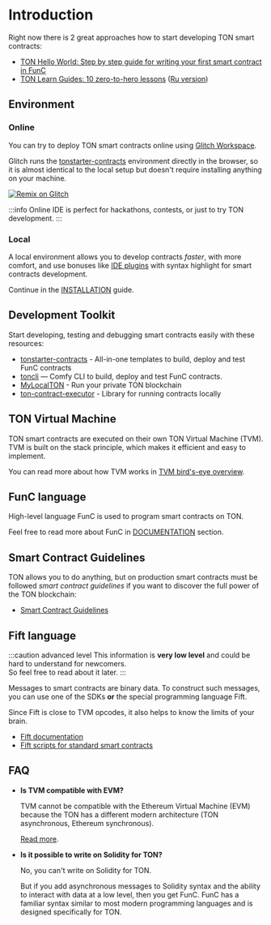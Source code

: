 # Introduction


Right now there is 2 great approaches how to start developing TON smart contracts:
* [TON Hello World: Step by step guide for writing your first smart contract in FunC](https://society.ton.org/ton-hello-world-step-by-step-guide-for-writing-your-first-smart-contract-in-func)
* [TON Learn Guides: 10 zero-to-hero lessons](https://github.com/romanovichim/TonFunClessons_Eng) ([Ru version](https://github.com/romanovichim/TonFunClessons_ru))

## Environment

### Online

You can try to deploy TON smart contracts online using [Glitch Workspace](https://glitch.com/edit/#!/remix/clone-from-repo?&REPO_URL=https%3A%2F%2Fgithub.com%2Fton-defi-org%2Ftonstarter-contracts.git).

Glitch runs the [tonstarter-contracts](https://github.com/ton-defi-org/tonstarter-contracts) environment directly in the browser, so it is almost identical to the local setup but doesn't require installing anything on your machine.

[![Remix on Glitch](https://cdn.glitch.com/2703baf2-b643-4da7-ab91-7ee2a2d00b5b%2Fremix-button-v2.svg)](https://glitch.com/edit/#!/remix/clone-from-repo?&REPO_URL=https%3A%2F%2Fgithub.com%2Fton-defi-org%2Ftonstarter-contracts.git)

:::info
Online IDE is perfect for hackathons, contests, or just to try TON development.
:::

### Local

A local environment allows you to develop contracts _faster_, with more comfort, and use bonuses like [IDE plugins](/develop/tools/ide-plugins) with syntax highlight for smart contracts development.

Continue in the [INSTALLATION](/develop/smart-contracts/environment/installation) guide.

## Development Toolkit

Start developing, testing and debugging smart contracts easily with these resources:

* [tonstarter-contracts](https://github.com/ton-defi-org/tonstarter-contracts) - All-in-one templates to build, deploy and test FunC contracts
* [toncli](https://github.com/disintar/toncli) — Comfy CLI to build, deploy and test FunC contracts.
* [MyLocalTON](/participate/nodes/local-ton.md) - Run your private TON blockchain
* [ton-contract-executor](https://github.com/Naltox/ton-contract-executor) - Library for running contracts locally


## TON Virtual Machine

TON smart contracts are executed on their own TON Virtual Machine (TVM).  
TVM is built on the stack principle, which makes it efficient and easy to implement.  

You can read more about how TVM works in [TVM bird's-eye overview](/learn/tvm-instructions/tvm_overview).

## FunC language

High-level language FunC is used to program smart contracts on TON.

Feel free to read more about FunC in [DOCUMENTATION](/develop/func/overview.md) section.

## Smart Contract Guidelines

TON allows you to do anything, but on production smart contracts must be followed _smart contract guidelines_ if you want to discover the full power of the TON blockchain:

* [Smart Contract Guidelines](/develop/smart-contracts/guidelines)

## Fift language

:::caution advanced level
This information is **very low level** and could be hard to understand for newcomers.  
So feel free to read about it later.
:::

Messages to smart contracts are binary data. To construct such messages, you can use one of the SDKs **or** the special programming language Fift.

Since Fift is close to TVM opcodes, it also helps to know the limits of your brain.

- [Fift documentation](https://ton-blockchain.github.io/fiftbase.pdf)
- [Fift scripts for standard smart contracts](https://github.com/ton-blockchain/ton/tree/master/crypto/smartcont)


## FAQ

- **Is TVM compatible with EVM?**

   TVM cannot be compatible with the Ethereum Virtual Machine (EVM) because the TON has a different modern architecture (TON asynchronous, Ethereum synchronous).

   [Read more](https://telegra.ph/Its-time-to-try-something-new-Asynchronous-smart-contracts-03-25).

- **Is it possible to write on Solidity for TON?**

   No, you can't write on Solidity for TON. 

   But if you add asynchronous messages to Solidity syntax and the ability to interact with data at a low level, then you get FunC. FunC has a familiar syntax similar to most modern programming languages and is designed specifically for TON.
